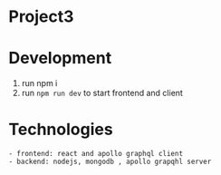 # Project3

# Development
1. run npm i
2. run `npm run dev` to start frontend and client

# Technologies
    - frontend: react and apollo graphql client
    - backend: nodejs, mongodb , apollo grapqhl server